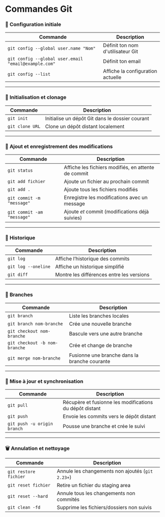 # Commandes Git

### 🔧 **Configuration initiale**

| Commande                                             | Description                       |
| ---------------------------------------------------- | --------------------------------- |
| `git config --global user.name "Nom"`                | Définit ton nom d'utilisateur Git |
| `git config --global user.email "email@example.com"` | Définit ton email                 |
| `git config --list`                                  | Affiche la configuration actuelle |

---

### 📁 **Initialisation et clonage**

| Commande        | Description                                     |
| --------------- | ----------------------------------------------- |
| `git init`      | Initialise un dépôt Git dans le dossier courant |
| `git clone URL` | Clone un dépôt distant localement               |

---

### 📄 **Ajout et enregistrement des modifications**

| Commande                   | Description                                         |
| -------------------------- | --------------------------------------------------- |
| `git status`               | Affiche les fichiers modifiés, en attente de commit |
| `git add fichier`          | Ajoute un fichier au prochain commit                |
| `git add .`                | Ajoute tous les fichiers modifiés                   |
| `git commit -m "message"`  | Enregistre les modifications avec un message        |
| `git commit -am "message"` | Ajoute *et* commit (modifications déjà suivies)     |

---

### 📜 **Historique**

| Commande            | Description                               |
| ------------------- | ----------------------------------------- |
| `git log`           | Affiche l’historique des commits          |
| `git log --oneline` | Affiche un historique simplifié           |
| `git diff`          | Montre les différences entre les versions |

---

### 🔁 **Branches**

| Commande                      | Description                                   |
| ----------------------------- | --------------------------------------------- |
| `git branch`                  | Liste les branches locales                    |
| `git branch nom-branche`      | Crée une nouvelle branche                     |
| `git checkout nom-branche`    | Bascule vers une autre branche                |
| `git checkout -b nom-branche` | Crée et change de branche                     |
| `git merge nom-branche`       | Fusionne une branche dans la branche courante |

---

### 🔄 **Mise à jour et synchronisation**

| Commande                    | Description                                             |
| --------------------------- | ------------------------------------------------------- |
| `git pull`                  | Récupère et fusionne les modifications du dépôt distant |
| `git push`                  | Envoie les commits vers le dépôt distant                |
| `git push -u origin branch` | Pousse une branche et crée le suivi                     |

---

### 🗑️ **Annulation et nettoyage**

| Commande              | Description                                      |
| --------------------- | ------------------------------------------------ |
| `git restore fichier` | Annule les changements non ajoutés (`git 2.23+`) |
| `git reset fichier`   | Retire un fichier du staging area                |
| `git reset --hard`    | Annule tous les changements non commités         |
| `git clean -fd`       | Supprime les fichiers/dossiers non suivis        |
